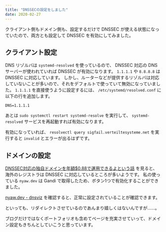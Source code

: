 ```yaml
---
title: "DNSSECの設定をしました"
date: 2020-02-27
---
```


クライアント側もドメイン側も、設定するだけで DNSSEC が使える状態になっていたので、両方とも設定して
DNSSEC を有効にしてみました。

## クライアント設定

DNS リゾルバは `systemd-resolved` を使っているので、 DNSSEC 対応の DNS サーバーが使われていれば DNSSEC が有効になります。
`1.1.1.1` や `8.8.8.8` は DNSSEC に対応しています。
しかし、ルーターなどが提供するリゾルバは対応していないことが多いので、それをデフォルトで使っていて無効になっていました。
`1.1.1.1` を直接使うように設定するには、 `/etc/systemd/resolved.conf` に以下の行を追加します。

`DNS=1.1.1.1`

あとは `sudo systemctl restart systemd-resolve` を実行して、 `systemd-resolved` サービスを再起動すれば有効になります。

有効になっていれば、 `resolvectl query sigfail.verteiltesysteme.net` を実行すると `invalid` とエラーが出るはずです。

## ドメインの設定

[DNSSEC対応の独自ドメインを年額$0.88で運用できるよという話](https://hnw.hatenablog.com/entry/20160321)
を見ると、海外のレジストラは DNSSEC に対応しているところが多いようです。
私の使っている `nyaw.dev` は Gandi で取得したため、ボタン1つで有効化することができました。

[nyaw.dev - dnsviz](https://dnsviz.net/d/nyaw.dev/dnssec/)
を確認すると、正常に設定されていることが確認できます。

といっても、リダイレクトさせているのであんまり嬉しくはないんですが……。

ブログだけではなくポートフォリオも含めてページを充実させていって、ドメイン設定もきちんとしていこうと思っています。
